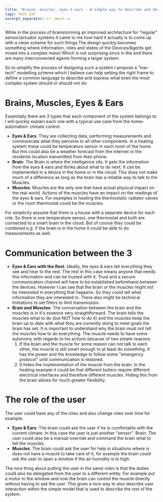 ```yaml
---
title: "Brains, muscles, eyes & ears - A simple way to describe and design a real word sensor/actuator system"
tags: Tech IoT
excerpt_separator: <!--more-->
---
```


While in the process of brainstorming an improved architecture for "regular" sensor/actuator systems it came to me how hard it actually is to come up with a clean scheme for such things.The design quickly becomes something where Information, roles and states of the Devices/Agents get mixed into a complex mess! Which is not surprising since in the end there are many interconnected agents forming a larger system.

So to simplify the process of designing such a system I propose a "low-tech" modelling scheme which I believe can help setting the right frame to define a common language to describe and express what even the most complex system should or should not do:
<!--more-->

# Brains, Muscles, Eyes & Ears
Essentially there are 3 types that each component of the system belongs to. I will quickly explain each role with a typical use case from the home-automation: climate control.

- **Eyes & Ears**: They are collecting data, performing measurements and communicate what they perceive to all other components. In a heating system these could be temperature sensor in each room of the home. But this could also be a weather forecast from the internet or the residents location transmitted from their phone.
- **Brain**: The Brain is where the intelligence sits. It gets the information from the eyes & ears and thinks about what to do next. It can be implemented in a device in the home or in the cloud. This does not make much of a difference as long as the brain has a reliable way to talk to the Muscles.
- **Muscles**: Muscles are the only one that have actual physical impact on the real world. Actions of the muscles have an impact on the readings of the eyes & ears. For examples in heating the thermostatic radiator valves or the room thermostat could be the muscles.

For simplicity assume that there is a house with a separate device for each role. So there is one temperature sensor, one thermostat and both are connected to a smart brain in the cloud. But of course they could be combined e.g. if the brain is in the home it could be able to do measurements as well.

# Communication between the 3
- **Eyes & Ears with the Rest**: Ideally, the eyes & ears tell everything they see and hear to the rest. The rest in this case means anyone that needs this information and can be trusted with it. Trust and a secure communication channel will have to be established beforehand between the devices. However I can see that the brain or the muscles might not be interested in everything that happens. So they could tell what information they are interested in. There also might be technical limitations to set filters to limit transmission.
- **Brain and Muscles**: The conversation between the brain and the muscles is in it's essence very straightforward. The brain tells the muscles what to do (but NOT how to do it) and the muscles keep the brain up to date with what they are currently doing to meet goals the brain has set. It is important to understand why the brain must not tell the muscles how to do everything. The muscle needs to have some autonomy with regards to his actions because of two simple reasons:
  1. If the brain and the muscle for some reason can not talk to each other, the muscle is still smart enough to at least do something. It has the power and the knowledge to follow some "emergency protocol" until communication is restored.
  2. It hides the implementation of the muscle from the brain. In the heating example it could be that different boilers require different electrical interfaces and therefore different muscles. Hiding this from the brain allows for much greater flexibility.

# The role of the user
The user could have any of the roles and also change roles over time for example:

- **Eyes & Ears**: The brain could ask the user if he is comfortable with the current climate. In this case the user is just another "sensor".
Brain: The user could also be a manual override and command the brain what to tell the muscles.
- **Muscles**: The brain could ask the user for help in situations where is does not have a muscle to take care of it, for example the brain could ask the user to open a window if the air humidity is to high.

The nice thing about putting the user in the same roles is that the duties could also be delegated from the user to a different entity. For example put a motor to the window and now the brain can control the muscle directly without having to ask the user. This gives a nice way to also describe user interaction within the simple model that is used to describe the rest of the system.
